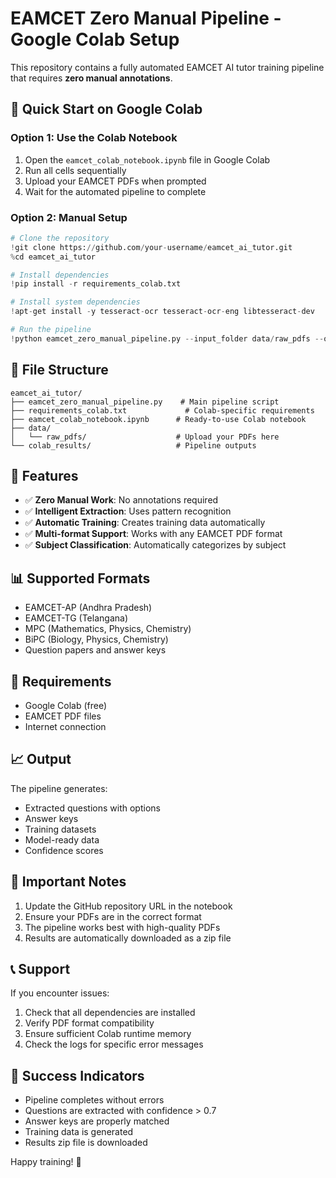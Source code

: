 # EAMCET Zero Manual Pipeline - Google Colab Setup

This repository contains a fully automated EAMCET AI tutor training pipeline that requires **zero manual annotations**.

## 🚀 Quick Start on Google Colab

### Option 1: Use the Colab Notebook
1. Open the `eamcet_colab_notebook.ipynb` file in Google Colab
2. Run all cells sequentially
3. Upload your EAMCET PDFs when prompted
4. Wait for the automated pipeline to complete

### Option 2: Manual Setup
```python
# Clone the repository
!git clone https://github.com/your-username/eamcet_ai_tutor.git
%cd eamcet_ai_tutor

# Install dependencies
!pip install -r requirements_colab.txt

# Install system dependencies
!apt-get install -y tesseract-ocr tesseract-ocr-eng libtesseract-dev

# Run the pipeline
!python eamcet_zero_manual_pipeline.py --input_folder data/raw_pdfs --output_folder results
```

## 📁 File Structure
```
eamcet_ai_tutor/
├── eamcet_zero_manual_pipeline.py    # Main pipeline script
├── requirements_colab.txt             # Colab-specific requirements
├── eamcet_colab_notebook.ipynb      # Ready-to-use Colab notebook
├── data/
│   └── raw_pdfs/                    # Upload your PDFs here
└── colab_results/                   # Pipeline outputs
```

## 🎯 Features
- ✅ **Zero Manual Work**: No annotations required
- ✅ **Intelligent Extraction**: Uses pattern recognition
- ✅ **Automatic Training**: Creates training data automatically
- ✅ **Multi-format Support**: Works with any EAMCET PDF format
- ✅ **Subject Classification**: Automatically categorizes by subject

## 📊 Supported Formats
- EAMCET-AP (Andhra Pradesh)
- EAMCET-TG (Telangana)
- MPC (Mathematics, Physics, Chemistry)
- BiPC (Biology, Physics, Chemistry)
- Question papers and answer keys

## 🔧 Requirements
- Google Colab (free)
- EAMCET PDF files
- Internet connection

## 📈 Output
The pipeline generates:
- Extracted questions with options
- Answer keys
- Training datasets
- Model-ready data
- Confidence scores

## 🚨 Important Notes
1. Update the GitHub repository URL in the notebook
2. Ensure your PDFs are in the correct format
3. The pipeline works best with high-quality PDFs
4. Results are automatically downloaded as a zip file

## 📞 Support
If you encounter issues:
1. Check that all dependencies are installed
2. Verify PDF format compatibility
3. Ensure sufficient Colab runtime memory
4. Check the logs for specific error messages

## 🎉 Success Indicators
- Pipeline completes without errors
- Questions are extracted with confidence > 0.7
- Answer keys are properly matched
- Training data is generated
- Results zip file is downloaded

Happy training! 🚀
